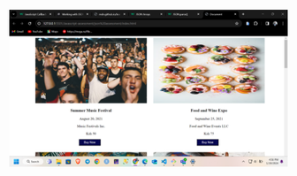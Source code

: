 ![alt text](https://github.com/parmenas-mukururi/Javascript/blob/json/json%20assessment/Screenshot%202024-01-19%20165648.png)
